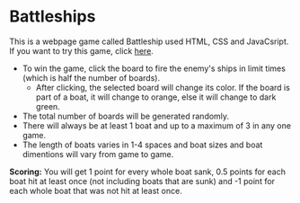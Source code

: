 # Battleships

This is a webpage game called Battleship used HTML, CSS and JavaCsript. If you want to try this game, click [here](https://leporidaelepus.github.io/Battleships/). 

- To win the game, click the board to fire the enemy's ships in limit times (which is half the number of boards). 
  - After clicking, the selected board will change its color. If the board is part of a boat, it will change to orange, else it will change to dark green.
- The total number of boards will be generated randomly.
- There will always be at least 1 boat and up to a maximum of 3 in any one game. 
- The length of boats varies in 1-4 spaces and boat sizes and boat dimentions will vary from game to game.

**Scoring:**  You will get 1 point for every whole boat sank, 0.5 points for each boat hit at least once (not including boats that are sunk) and -1 point for each whole boat that was not hit at least once.
